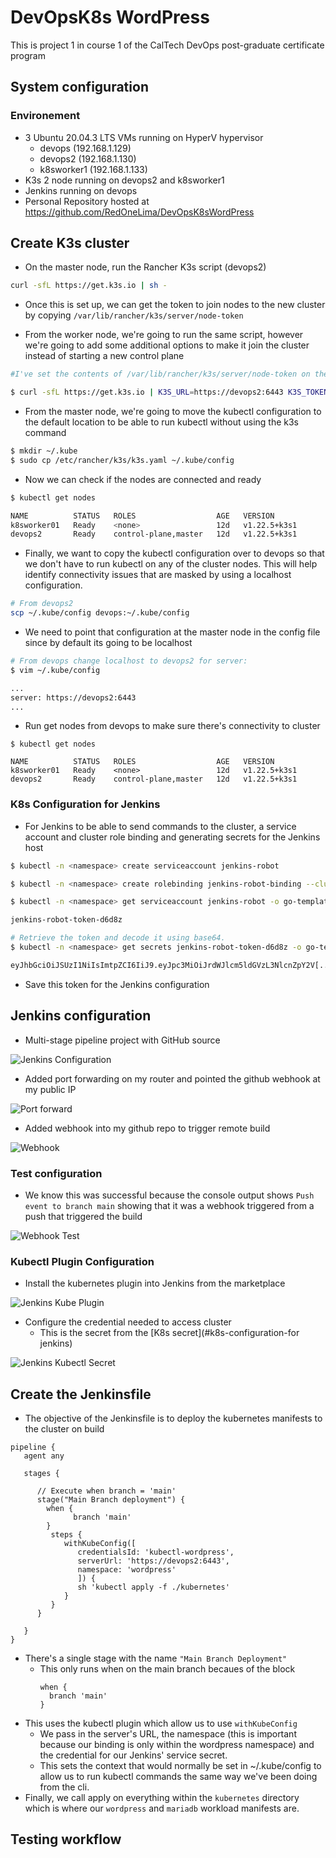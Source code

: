 # DevOpsK8s WordPress
This is project 1 in course 1 of the CalTech DevOps post-graduate certificate program

## System configuration

### Environement
  * 3 Ubuntu 20.04.3 LTS VMs running on HyperV hypervisor
    - devops (192.168.1.129)
    - devops2 (192.168.1.130)
    - k8sworker1 (192.168.1.133)
  * K3s 2 node running on devops2 and k8sworker1
  * Jenkins running on devops
  * Personal Repository hosted at https://github.com/RedOneLima/DevOpsK8sWordPress

## Create K3s cluster

* On the master node, run the Rancher K3s script (devops2)

```bash
curl -sfL https://get.k3s.io | sh -
```

* Once this is set up, we can get the token to join nodes to the new cluster by copying `/var/lib/rancher/k3s/server/node-token`

* From the worker node, we're going to run the same script, however we're going to add some additional options to make it join the cluster instead of starting a new control plane

```bash
#I've set the contents of /var/lib/rancher/k3s/server/node-token on the master node as $mynodetoken

$ curl -sfL https://get.k3s.io | K3S_URL=https://devops2:6443 K3S_TOKEN=$mynodetoken sh -
```

* From the master node, we're going to move the kubectl configuration to the default location to be able to run kubectl without using the k3s command

```bash
$ mkdir ~/.kube
$ sudo cp /etc/rancher/k3s/k3s.yaml ~/.kube/config
```

* Now we can check if the nodes are connected and ready

```bash
$ kubectl get nodes

NAME          STATUS   ROLES                  AGE   VERSION
k8sworker01   Ready    <none>                 12d   v1.22.5+k3s1
devops2       Ready    control-plane,master   12d   v1.22.5+k3s1
```

* Finally, we want to copy the kubectl configuration over to devops so that we don't have to run kubectl on any of the cluster nodes. This will help identify connectivity issues that are masked by using a localhost configuration. 

```bash
# From devops2
scp ~/.kube/config devops:~/.kube/config
```

* We need to point that configuration at the master node in the config file since by default its going to be localhost

```bash
# From devops change localhost to devops2 for server:
$ vim ~/.kube/config

...
server: https://devops2:6443
...
```

* Run get nodes from devops to make sure there's connectivity to cluster

```
$ kubectl get nodes

NAME          STATUS   ROLES                  AGE   VERSION
k8sworker01   Ready    <none>                 12d   v1.22.5+k3s1
devops2       Ready    control-plane,master   12d   v1.22.5+k3s1
```

### K8s Configuration for Jenkins

* For Jenkins to be able to send commands to the cluster, a service account and cluster role binding and generating secrets for the Jenkins host

```bash
$ kubectl -n <namespace> create serviceaccount jenkins-robot

$ kubectl -n <namespace> create rolebinding jenkins-robot-binding --clusterrole=cluster-admin --serviceaccount=<namespace>:jenkins-robot

$ kubectl -n <namespace> get serviceaccount jenkins-robot -o go-template --template='{{range .secrets}}{{.name}}{{"\n"}}{{end}}'

jenkins-robot-token-d6d8z

# Retrieve the token and decode it using base64.
$ kubectl -n <namespace> get secrets jenkins-robot-token-d6d8z -o go-template --template '{{index .data "token"}}' | base64 -d

eyJhbGciOiJSUzI1NiIsImtpZCI6IiJ9.eyJpc3MiOiJrdWJlcm5ldGVzL3NlcnZpY2V[...]
```

* Save this token for the Jenkins configuration

## Jenkins configuration
  * Multi-stage pipeline project with GitHub source

![Jenkins Configuration](images/jenkins-configuration.png?raw=true, "Jenkins Configuration")

  * Added port forwarding on my router and pointed the github webhook at my public IP

![Port forward](images/port-forwarding.png "Port Forwarding")

  * Added webhook into my github repo to trigger remote build

![Webhook](images/webhook.png "Webhook")

### Test configuration

* We know this was successful because the console output shows `Push event to branch main` showing that it was a webhook triggered from a push that triggered the build

![Webhook Test](images/webhook-test.png "Webhook Test")

### Kubectl Plugin Configuration

* Install the kubernetes plugin into Jenkins from the marketplace

![Jenkins Kube Plugin](images/jenkins-kube-plugin.png)

* Configure the credential needed to access cluster
  * This is the secret from the [K8s secret](#k8s-configuration-for jenkins)

![Jenkins Kubectl Secret](images/jenkins-kubectl-secret.png)

## Create the Jenkinsfile

* The objective of the Jenkinsfile is to deploy the kubernetes manifests to the cluster on build

```Jenkinsfile
pipeline {
   agent any
    
   stages {
      
      // Execute when branch = 'main'
      stage("Main Branch deployment") {
        when {
		      branch 'main'
        }
         steps {
            withKubeConfig([
               credentialsId: 'kubectl-wordpress', 
               serverUrl: 'https://devops2:6443',
               namespace: 'wordpress'
               ]) {
               sh 'kubectl apply -f ./kubernetes'
            }
         }
      }
  
   }
}
```
* There's a single stage with the name `"Main Branch Deployment"`
  * This only runs when on the main branch becaues of the block
    ```Jenkinsfile
    when {
      branch 'main'
    }
    ```
* This uses the kubectl plugin which allow us to use `withKubeConfig`
  * We pass in the server's URL, the namespace (this is important because our binding is only within the wordpress namespace) and the credential for our Jenkins' service secret. 
  * This sets the context that would normally be set in ~/.kube/config to allow us to run kubectl commands the same way we've been doing from the cli.
* Finally, we call apply on everything within the `kubernetes` directory which is where our `wordpress` and `mariadb` workload manifests are. 

## Testing workflow

